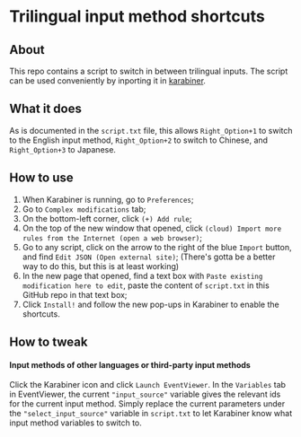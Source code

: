 # Trilingual input method shortcuts

## About
This repo contains a script to switch in between trilingual inputs. The script can be used conveniently by inporting it in [karabiner](https://karabiner-elements.pqrs.org/).

## What it does

As is documented in the `script.txt` file, this allows `Right_Option+1` to switch to the English input method, `Right_Option+2` to switch to Chinese, and `Right_Option+3` to Japanese.

## How to use

1. When Karabiner is running, go to `Preferences`;
2. Go to `Complex modifications` tab;
3. On the bottom-left corner, click `(+) Add rule`;
4. On the top of the new window that opened, click `(cloud) Import more rules from the Internet (open a web browser)`;
5. Go to any script, click on the arrow to the right of the blue `Import` button, and find `Edit JSON (Open external site)`; (There's gotta be a better way to do this, but this is at least working)
6. In the new page that opened, find a text box with `Paste existing modification here to edit`, paste the content of `script.txt` in this GitHub repo in that text box;
7. Click `Install!` and follow the new pop-ups in Karabiner to enable the shortcuts. 

## How to tweak

#### Input methods of other languages or third-party input methods

Click the Karabiner icon and click `Launch EventViewer`. In the `Variables` tab in EventViewer, the current `"input_source"` variable gives the relevant ids for the current input method. Simply replace the current parameters under the `"select_input_source"` variable in `script.txt` to let Karabiner know what input method variables to switch to. 
